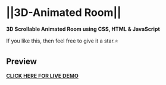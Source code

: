 # ||3D-Animated Room||
**3D Scrollable Animated Room using CSS, HTML & JavaScript**

If you like this, then feel free to give it a star.⭐

## Preview
[**CLICK HERE FOR LIVE DEMO**](https://prachit082.github.io/3D-Room/)
